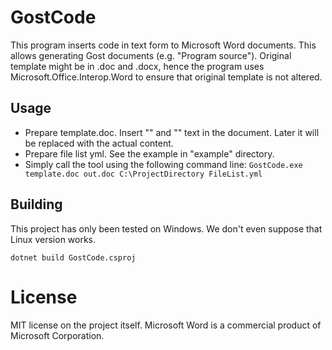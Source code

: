 # GostCode

This program inserts code in text form to Microsoft Word documents. This allows generating Gost documents (e.g. "Program source"). Original template might be in .doc and .docx, hence the program uses Microsoft.Office.Interop.Word to ensure that original template is not altered.

## Usage

 - Prepare template.doc. Insert "<Inject>" and "<ListCount>" text in the document. Later it will be replaced with the actual content.
 - Prepare file list yml. See the example in "example" directory.
 - Simply call the tool using the following command line:
```GostCode.exe template.doc out.doc C:\ProjectDirectory FileList.yml```

## Building

This project has only been tested on Windows. We don't even suppose that Linux version works.

```dotnet build GostCode.csproj```

# License

MIT license on the project itself.
Microsoft Word is a commercial product of Microsoft Corporation.
